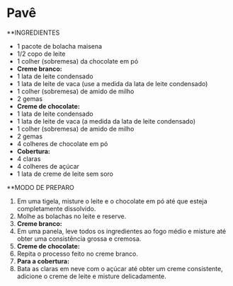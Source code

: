# Pavê
**INGREDIENTES

* 1 pacote de bolacha maisena
* 1/2 copo de leite
* 1 colher (sobremesa) da chocolate em pó
* **Creme branco:**
* 1 lata de leite condensado
* 1 lata de leite de vaca (use a medida da lata de leite condensado)
* 1 colher (sobremesa) de amido de milho
* 2 gemas
* **Creme de chocolate:**
* 1 lata de leite condensado
* 1 lata de leite de vaca (a medida da lata de leite condensado)
* 1 colher (sobremesa) de amido de milho
* 2 gemas
* 4 colheres de chocolate em pó
* **Cobertura:**
* 4 claras
* 4 colheres de açúcar
* 1 lata de creme de leite sem soro


**MODO DE PREPARO

1.  Em uma tigela, misture o leite e o chocolate em pó até que esteja completamente dissolvido.
2.  Molhe as bolachas no leite e reserve.
3.  **Creme branco:**
4.  Em uma panela, leve todos os ingredientes ao fogo médio e misture até obter uma consistência grossa e cremosa.
5.  **Creme de chocolate:**
6.  Repita o processo feito no creme branco.
7.  **Para a cobertura:**
8.  Bata as claras em neve com o açúcar até obter um creme consistente, adicione o creme de leite e misture delicadamente.
